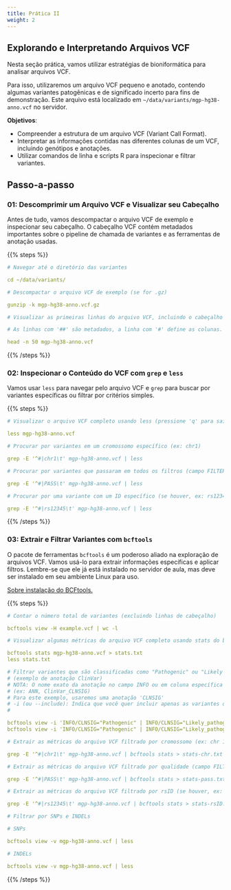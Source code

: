```yaml
---
title: Prática II
weight: 2
---
```


## Explorando e Interpretando Arquivos VCF

Nesta seção prática, vamos utilizar estratégias de bioniformática para analisar arquivos VCF.

Para isso, utilizaremos um arquivo VCF pequeno e anotado, contendo algumas variantes patogênicas e de significado incerto para fins de demonstração. Este arquivo está localizado em `~/data/variants/mgp-hg38-anno.vcf` no servidor.


**Objetivos**:

- Compreender a estrutura de um arquivo VCF (Variant Call Format).
- Interpretar as informações contidas nas diferentes colunas de um VCF, incluindo genótipos e anotações.
- Utilizar comandos de linha e scripts R para inspecionar e filtrar variantes.

## Passo-a-passo

### 01: Descomprimir um Arquivo VCF e Visualizar seu Cabeçalho

Antes de tudo, vamos descompactar o arquivo VCF de exemplo e inspecionar seu cabeçalho. O cabeçalho VCF contém metadados importantes sobre o pipeline de chamada de variantes e as ferramentas de anotação usadas.

{{% steps %}}

```yaml
# Navegar até o diretório das variantes

cd ~/data/variants/
```

```yaml
# Descompactar o arquivo VCF de exemplo (se for .gz)

gunzip -k mgp-hg38-anno.vcf.gz 
```

```yaml
# Visualizar as primeiras linhas do arquivo VCF, incluindo o cabeçalho

# As linhas com '##' são metadados, a linha com '#' define as colunas.

head -n 50 mgp-hg38-anno.vcf 
```

{{% /steps %}}

### 02: Inspecionar o Conteúdo do VCF com `grep` e `less`

Vamos usar `less` para navegar pelo arquivo VCF e `grep` para buscar por variantes específicas ou filtrar por critérios simples. 

{{% steps %}}

```yaml
# Visualizar o arquivo VCF completo usando less (pressione 'q' para sair)

less mgp-hg38-anno.vcf
```

```yaml
# Procurar por variantes em um cromossomo específico (ex: chr1)

grep -E '^#|chr1\t' mgp-hg38-anno.vcf | less
```

```yaml
# Procurar por variantes que passaram em todos os filtros (campo FILTER = PASS)

grep -E '^#|PASS\t' mgp-hg38-anno.vcf | less

```

```yaml
# Procurar por uma variante com um ID específico (se houver, ex: rs12345)

grep -E '^#|rs12345\t' mgp-hg38-anno.vcf | less
```

{{% /steps %}}

### 03: Extrair e Filtrar Variantes com `bcftools`

O pacote de ferramentas `bcftools` é um poderoso aliado na exploração de arquivos VCF. Vamos usá-lo para extrair informações específicas e aplicar filtros. Lembre-se que ele já está instalado no servidor de aula, mas deve ser instalado em seu ambiente Linux para uso.

[Sobre instalação do BCFtools.](https://samtools.github.io/bcftools/howtos/install.html)

{{% steps %}}

```yaml
# Contar o número total de variantes (excluindo linhas de cabeçalho)

bcftools view -H example.vcf | wc -l
```

```yaml
# Visualizar algumas métricas do arquivo VCF completo usando stats do bcftools, incluindo número total de variantes

bcftools stats mgp-hg38-anno.vcf > stats.txt
less stats.txt
```

```yaml
# Filtrar variantes que são classificadas como "Pathogenic" ou "Likely Pathogenic" nas colunas de anotação 
# (exemplo de anotação ClinVar)
# NOTA: O nome exato da anotação no campo INFO ou em coluna específica pode variar dependendo da ferramenta de anotação 
# (ex: ANN, ClinVar_CLNSIG)
# Para este exemplo, usaremos uma anotação 'CLNSIG'
# -i (ou --include): Indica que você quer incluir apenas as variantes que satisfazem a condição especificada
# 

bcftools view -i 'INFO/CLNSIG="Pathogenic" | INFO/CLNSIG="Likely_pathogenic"' mgp-hg38-anno.vcf | less
bcftools view -i 'INFO/CLNSIG="Pathogenic" | INFO/CLNSIG="Likely_pathogenic"' mgp-hg38-anno.vcf | bcftools stats > stats-pat.txt
```

```yaml
# Extrair as métricas do arquivo VCF filtrado por cromossomo (ex: chr 1)

grep -E '^#|chr1\t' mgp-hg38-anno.vcf | bcftools stats > stats-chr.txt

# Extrair as métricas do arquivo VCF filtrado por qualidade (campo FILTER = PASS)

grep -E '^#|PASS\t' mgp-hg38-anno.vcf | bcftools stats > stats-pass.txt

# Extrair as métricas do arquivo VCF filtrado por rsID (se houver, ex: rs12345)

grep -E '^#|rs12345\t' mgp-hg38-anno.vcf | bcftools stats > stats-rsID.txt
```

```yaml
# Filtrar por SNPs e INDELs

# SNPs

bcftools view -v mgp-hg38-anno.vcf | less

# INDELs

bcftools view -v mgp-hg38-anno.vcf | less 

```

{{% /steps %}}

